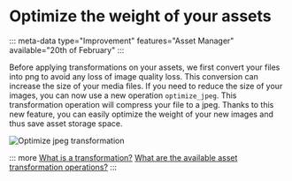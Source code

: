 # Optimize the weight of your assets
::: meta-data type="Improvement" features="Asset Manager" available="20th of February"
:::

Before applying transformations on your assets, we first convert your files into png to avoid any loss of image quality loss. This conversion can increase the size of your media files. If you need to reduce the size of your images, you can now use a new operation `optimize_jpeg`. This transformation operation will compress your file to a jpeg. Thanks to this new feature, you can easily optimize the weight of your new images and thus save asset storage space.

![Optimize jpeg transformation](../img/Optimize_jpeg_transformation.png)

::: more
[What is a transformation?](../articles/assets-transformation.html) [What are the available asset transformation operations?](/articles/assets-transformation.html#transformation-operations)
:::
